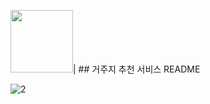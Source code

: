 <img src="https://github.com/user-attachments/assets/f521acdb-4507-4aee-8abd-ac88f80318bb" width="100" height="100"/>| ## 거주지 추천 서비스 README

![2](https://github.com/user-attachments/assets/84dc3382-ae6f-4856-a8f0-2a21242319d3)
